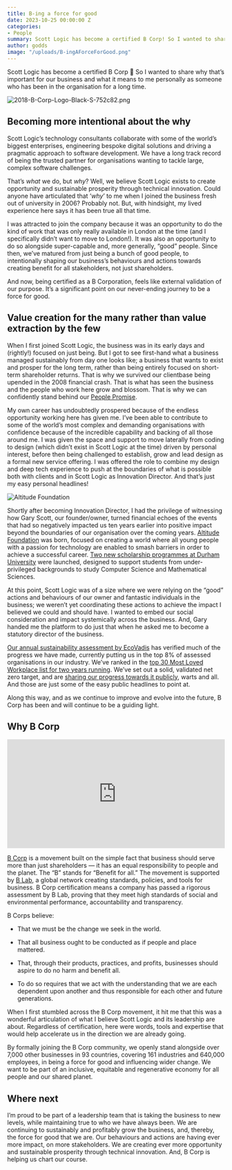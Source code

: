 ```yaml
---
title: B-ing a force for good
date: 2023-10-25 00:00:00 Z
categories:
- People
summary: Scott Logic has become a certified B Corp! So I wanted to share why that’s important for our business and what it means to me personally as someone who has been in the organisation for a long time.
author: godds
image: "/uploads/B-ingAForceForGood.png"
---
```


Scott Logic has become a certified B Corp 🥳 So I wanted to share why that’s important for our business and what it means to me personally as someone who has been in the organisation for a long time.

  ![2018-B-Corp-Logo-Black-S-752c82.png](/uploads/2018-B-Corp-Logo-Black-S-752c82.png)  

## Becoming more intentional about the why

Scott Logic’s technology consultants collaborate with some of the world’s biggest enterprises, engineering bespoke digital solutions and driving a pragmatic approach to software development. We have a long track record of being the trusted partner for organisations wanting to tackle large, complex software challenges.

That’s *what* we do, but *why*? Well, we believe Scott Logic exists to create opportunity and sustainable prosperity through technical innovation.
Could anyone have articulated that ‘*why*’ to me when I joined the business fresh out of university in 2006? Probably not. But, with hindsight, my lived experience here says it has been true all that time.

I was attracted to join the company because it was an opportunity to do the kind of work that was only really available in London at the time (and I specifically didn’t want to move to London!). It was also an opportunity to do so alongside super-capable and, more generally, “good” people. Since then, we’ve matured from just being a bunch of good people, to intentionally shaping our business’s behaviours and actions towards creating benefit for all stakeholders, not just shareholders.

And now, being certified as a B Corporation, feels like external validation of our purpose. It’s a significant point on our never-ending journey to be a force for good.

## Value creation for the many rather than value extraction by the few

When I first joined Scott Logic, the business was in its early days and (rightly!) focused on just being. But I got to see first-hand what a business managed sustainably from day one looks like; a business that wants to exist and prosper for the long term, rather than being entirely focused on short-term shareholder returns. That is why we survived our clientbase being upended in the 2008 financial crash. That is what has seen the business and the people who work here grow and blossom. That is why we can confidently stand behind our [People Promise](https://www.scottlogic.com/people-promise).

My own career has undoubtedly prospered because of the endless opportunity working here has given me. I’ve been able to contribute to some of the world’s most complex and demanding organisations with confidence because of the incredible capability and backing of all those around me. I was given the space and support to move laterally from coding to design (which didn’t exist in Scott Logic at the time) driven by personal interest, before then being challenged to establish, grow and lead design as a formal new service offering. I was offered the role to combine my design and deep tech experience to push at the boundaries of what is possible both with clients and in Scott Logic as Innovation Director. And that’s just my easy personal headlines!

![Altitude Foundation](/godds/assets/altitude.png)

Shortly after becoming Innovation Director, I had the privilege of witnessing how Gary Scott, our founder/owner, turned financial echoes of the events that had so negatively impacted us ten years earlier into positive impact beyond the boundaries of our organisation over the coming years. [Altitude Foundation](https://altitudefoundation.org/) was born, focused on creating a world where all young people with a passion for technology are enabled to smash barriers in order to achieve a successful career. [Two new scholarship programmes at Durham University](https://www.scottlogic.com/news/new-durham-university-scholarships-thanks-scott-logic-gift) were launched, designed to support students from under-privileged backgrounds to study Computer Science and Mathematical Sciences.

At this point, Scott Logic was of a size where we were relying on the “good” actions and behaviours of our owner and fantastic individuals in the business; we weren’t yet coordinating these actions to achieve the impact I believed we could and should have. I wanted to embed our social consideration and impact systemically across the business. And, Gary handed me the platform to do just that when he asked me to become a statutory director of the business.

[Our annual sustainability assessment by EcoVadis](https://www.scottlogic.com/news/continuing-improve-sustainability) has verified much of the progress we have made, currently putting us in the top 8% of assessed organisations in our industry. We’ve ranked in the [top 30 Most Loved Workplace list for two years running](https://www.scottlogic.com/news/top-100-most-loved-workplaces-two-years-running). We’ve set out a solid, validated net zero target, and are [sharing our progress towards it publicly](https://www.scottlogic.com/news/scott-logics-carbon-footprint-is-reducing), warts and all. And those are just some of the easy public headlines to point at.

Along this way, and as we continue to improve and evolve into the future, B Corp has been and will continue to be a guiding light.

## Why B Corp

<div class="embed-container" style="width: 100%; position: relative; height: 0; overflow: hidden; padding-bottom: 50%">
<iframe class="video-frame" src='https://www.youtube.com/embed/GP69PNzOQ1U?si=M20lu_MByBk0dod2' frameborder='0' webkitAllowFullScreen mozallowfullscreen allowFullScreen style="width: 100%; height: 100%; position: absolute; top: 0; left: 0"></iframe>
</div>

[B Corp](https://www.bcorporation.net/en-us/) is a movement built on the simple fact that business should serve more than just shareholders — it has an equal responsibility to people and the planet. The “B” stands for “Benefit for all.” The movement is supported by [B Lab](https://bcorporation.uk/), a global network creating standards, policies, and tools for business. B Corp certification means a company has passed a rigorous assessment by B Lab, proving that they meet high standards of social and environmental performance, accountability and transparency.

B Corps believe:

* That we must be the change we seek in the world.

* That all business ought to be conducted as if people and place mattered.

* That, through their products, practices, and profits, businesses should aspire to do no harm and benefit all.

* To do so requires that we act with the understanding that we are each dependent upon another and thus responsible for each other and future generations.

When I first stumbled across the B Corp movement, it hit me that this was a wonderful articulation of what I believe Scott Logic and its leadership are about. Regardless of certification, here were words, tools and expertise that would help accelerate us in the direction we are already going.

By formally joining the B Corp community, we openly stand alongside over 7,000 other businesses in 93 countries, covering 161 industries and 640,000 employees, in being a force for good and influencing wider change. We want to be part of an inclusive, equitable and regenerative economy for all people and our shared planet.

## Where next

I’m proud to be part of a leadership team that is taking the business to new levels, while maintaining true to who we have always been. We are continuing to sustainably and profitably grow the business, and, thereby, the force for good that we are. Our behaviours and actions are having ever more impact, on more stakeholders. We are creating ever more opportunity and sustainable prosperity through technical innovation. And, B Corp is helping us chart our course.